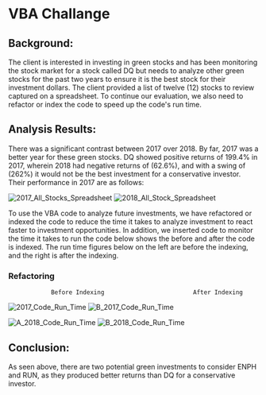 # VBA Challange

## Background:
The client is interested in investing in green stocks and has been monitoring the stock market for a stock called DQ but needs to analyze other green stocks for the past two years to ensure it is the best stock for their investment dollars.  The client provided a list of twelve (12) stocks to review captured on a spreadsheet.  To continue our evaluation, we also need to refactor or index the code to speed up the code's run time.

## Analysis Results: 
There was a significant contrast between 2017 over 2018.  By far, 2017 was a better year for these green stocks.  DQ showed positive returns of 199.4% in 2017, wherein 2018 had negative returns of (62.6%), and with a swing of (262%) it would not be the best investment for a conservative investor.  Their performance in 2017 are as follows:

![2017_All_Stocks_Spreadsheet](https://user-images.githubusercontent.com/17502725/140571181-86fb928b-ebe6-48f1-ae84-1e3ab6978dab.PNG) ![2018_All_Stock_Spreadsheet](https://user-images.githubusercontent.com/17502725/140571220-174df1b8-d7b3-47a6-abad-707955ac7592.PNG)








To use the VBA code to analyze future investments, we have refactored or indexed the code to reduce the time it takes to analyze investment to react faster to investment opportunities. In addition, we inserted code to monitor the time it takes to run the code below shows the before and after the code is indexed.  The run time figures below on the left are before the indexing, and the right is after the indexing. 

### Refactoring



                Before Indexing                         After Indexing
![2017_Code_Run_Time](https://user-images.githubusercontent.com/17502725/140571307-9c59189e-5884-47f2-95be-8296a652a609.PNG) ![B_2017_Code_Run_Time](https://user-images.githubusercontent.com/17502725/140571325-6e29340f-9778-49ce-a0b3-0d9331f8b801.PNG)


![A_2018_Code_Run_Time](https://user-images.githubusercontent.com/17502725/140571354-579090e0-d612-4184-a000-84e2ab7f4747.PNG) ![B_2018_Code_Run_Time](https://user-images.githubusercontent.com/17502725/140571383-208554d3-f10b-4563-8965-2c22634cf5f4.PNG)

## Conclusion:
As seen above, there are two potential green investments to consider ENPH and RUN, as they produced better returns than DQ for a conservative investor.

